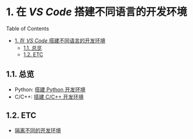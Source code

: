 # 1. 在 *VS Code* 搭建不同语言的开发环境

Table of Contents

- [1. 在 *VS Code* 搭建不同语言的开发环境](#1-在-vs-code-搭建不同语言的开发环境)
  - [1.1. 总览](#11-总览)
  - [1.2. ETC](#12-etc)

## 1.1. 总览

- Python: [搭建 Python 开发环境](搭建与配置python开发环境.md)
- C/C++: [搭建 C/C++ 开发环境](./搭建与配置C_C++开发环境.md)

## 1.2. ETC

- [隔离不同的开发环境](隔离不同的开发环境.md)
